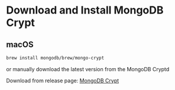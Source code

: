# Download and Install MongoDB Crypt

## macOS
```bash
brew install mongodb/brew/mongo-crypt
```

or manually download the latest version from the MongoDB Cryptd

Download from release page:
[MongoDB Crypt](https://www.mongodb.com/try/download/enterprise-advanced/releases)
